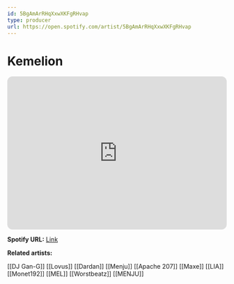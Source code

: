 ```yaml
---
id: 5BgAmArRHqXxwXKFgRHvap
type: producer
url: https://open.spotify.com/artist/5BgAmArRHqXxwXKFgRHvap
---
```

# Kemelion

<iframe style="border-radius:12px" src="https://open.spotify.com/embed/artist/5BgAmArRHqXxwXKFgRHvap" width="100%" height="352" frameBorder="0" allowfullscreen="" allow="autoplay; clipboard-write; encrypted-media; fullscreen; picture-in-picture" loading="lazy"></iframe>

**Spotify URL:** [Link](https://open.spotify.com/artist/5BgAmArRHqXxwXKFgRHvap)

**Related artists:**

[[DJ Gan-G]]
[[Lovus]]
[[Dardan]]
[[Menju]]
[[Apache 207]]
[[Maxe]]
[[LIA]]
[[Monet192]]
[[MEL]]
[[Worstbeatz]]
[[MENJU]]

